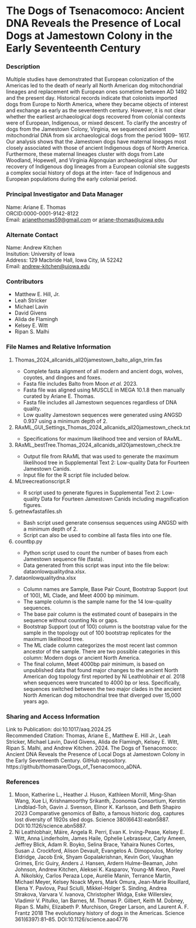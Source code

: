 # The Dogs of Tsenacomoco: Ancient DNA Reveals the Presence of Local Dogs at Jamestown Colony in the Early Seventeenth Century

### Description
Multiple studies have demonstrated that European colonization of the Americas led to the death of nearly all
North American dog mitochondrial lineages and replacement with European ones sometime between AD
1492 and the present day. Historical records indicate that colonists imported dogs from Europe to North
America, where they became objects of interest and exchange as early as the seventeenth century.
However, it is not clear whether the earliest archaeological dogs recovered from colonial contexts were of
European, Indigenous, or mixed descent. To clarify the ancestry of dogs from the Jamestown Colony,
Virginia, we sequenced ancient mitochondrial DNA from six archaeological dogs from the period 1609–
1617. Our analysis shows that the Jamestown dogs have maternal lineages most closely associated with
those of ancient Indigenous dogs of North America. Furthermore, these maternal lineages cluster with
dogs from Late Woodland, Hopewell, and Virginia Algonquian archaeological sites. Our recovery of
Indigenous dog lineages from a European colonial site suggests a complex social history of dogs at the inter-
face of Indigenous and European populations during the early colonial period.

### Principal Investigator and Data Manager
Name: Ariane E. Thomas\
ORCID:0000-0001-9142-8122\
Email: arianethomas59@gmail.com or ariane-thomas@uiowa.edu

### Alternate Contact 
Name: Andrew Kitchen\
Insitution: University of Iowa\
Address: 129 Macbride Hall, Iowa City, IA 52242\
Email: andrew-kitchen@uiowa.edu

### Contributors 
<ul>
  <li>Matthew E. Hill, Jr.</li>
  <li>Leah Stricker</li>
  <li>Michael Lavin</li>
  <li>David Givens</li>
  <li>Alida de Flamingh</li>
  <li>Kelsey E. Witt</li>
  <li>Ripan S. Malhi</li>
</ul>

### File Names and Relative Information
<ol>
<li>Thomas_2024_allcanids_all20jamestown_balto_align_trim.fas</li>
<ul>
  <li>Complete fasta alignment of all modern and ancient dogs, wolves, coyotes, and dingoes and foxes.</li>
  <li>Fasta file includes Balto from Moon <em>et al.</em> 2023. </li>
  <li>Fasta file was aligned using MUSCLE in MEGA 10.1.8 then manually curated by Ariane E. Thomas. </li>
  <li>Fasta file includes all Jamestown sequences regardless of DNA quality.</li>
  <li>Low quality Jamestown sequences were generated using ANGSD 0.937 using a minimum depth of 2.</li>
</ul>
<li>RAxML_GUI_Settings_Thomas_2024_allcanids_all20jamestown_check.txt</li>
  <ul>
    <li>Specifications for maximum likelihood tree and version of RAxML.</li>
  </ul>
<li>RAxML_bestTree.Thomas_2024_allcanids_all20jamestown_check.tre</li>
  <ul>
    <li>Output file from RAxML that was used to generate the maximum likelihood tree in Supplemental Text 2: Low-quality Data for Fourteen Jamestown Canids.</li>
    <li>Input file for the R script file included below.</li>
  </ul>
<li>MLtreecreationscript.R</li>
  <ul>
    <li>R script used to generate figures in Supplemental Text 2: Low-quality Data for Fourteen Jamestown Canids including magnification figures.</li>
  </ul>
<li>getnewfastafiles.sh</li>
  <ul>
    <li>Bash script used generate consensus sequences using ANGSD with a minimum depth of 2.</li>
    <li>Script can also be used to combine all fasta files into one file.</li>
  </ul>
<li>countbp.py</li>
  <ul>
    <li>Python script used to count the number of bases from each Jamestown sequence file (fasta).</li>
    <li>Data generated from this script was input into the file below: dataonlowqualitydna.xlsx.</li>
  </ul>
<li>dataonlowqualitydna.xlsx</li>
<ul>
  <li>Column names are Sample, Base Pair Count, Bootstrap Support (out of 100), ML Clade, and Meet 4000 bp minimum.</li>
  <li>The sample column is the sample name for the 14 low-quality sequences.</li>
  <li>The base pair column is the estimated count of basepairs in the sequence without counting Ns or gaps.</li>
  <li>Bootstrap Support (out of 100) column is the bootstrap value for the sample in the topology out of 100 bootstrap replicates for the maximum likelihood tree.</li>
  <li>The ML clade column categorizes the most recent last common ancestor of the sample. There are two possible categories in this column: Modern dogs or ancient North America.</li>
  <li>The final column, Meet 4000bp pair minimum, is based on unpublished data that found major changes to the ancient North American dog topology first reported by Ní Leathlobhair <em>et al.</em> 2018 when sequences 
    were truncated to 4000 bp or less. Specifically, sequences switched between the two major clades in the ancient North American dog mitochondrial tree that diverged over 15,000 years ago.</li>
</ul>
</ol>

### Sharing and Access Information
Link to Publication: doi:10.1017/aaq.2024.25\
Recommended Citation: Thomas, Ariane E., Matthew E. Hill Jr., Leah Stricker, Michael Lavin, David Givens, Alida de Flamingh, Kelsey
E. Witt, Ripan S. Malhi, and Andrew Kitchen. 2024. The Dogs of Tsenacomoco: Ancient DNA Reveals the Presence of Local
Dogs at Jamestown Colony in the Early Seventeenth Century. GitHub repository. https://github/thomasare/Dogs_of_Tsenacomoco_aDNA.

### References
<ol>
<li>Moon, Katherine L., Heather J. Huson, Kathleen Morrill, Ming-Shan Wang, Xue Li, Krishnamoorthy Srikanth, Zoonomia Consortium, Kerstin Lindblad-Toh, Gavin J. Svenson, Elinor K. Karlsson, and Beth Shapiro 2023​ Comparative genomics of Balto, a famous historic dog, captures lost diversity of 1920s sled dogs. Science 380(6643):eabn5887. DOI:10.1126/science.abn5887.</li>
<li>Ní Leathlobhair, Máire, Angela R. Perri, Evan K. Irving-Pease, Kelsey E. Witt, Anna Linderholm, James Haile, Ophelie Lebrasseur, Carly Ameen, Jeffrey Blick, Adam R. Boyko, Selina Brace, Yahaira Nunes Cortes, Susan J. Crockford, Alison Devault, Evangelos A. Dimopoulos, Morley Eldridge, Jacob Enk, Shyam Gopalakrishnan, Kevin Gori, Vaughan Grimes, Eric Guiry, Anders J. Hansen, Ardern Hulme-Beaman, John Johnson, Andrew Kitchen, Aleksei K. Kasparov, 
    Young-Mi Kwon, Pavel A. Nikolskiy, Carlos Peraza Lope, Aurélie Manin, Terrance Martin, Michael Meyer, Kelsey Noack Myers, Mark Omura, Jean-Marie Rouillard, Elena Y. Pavlova, Paul Sciulli, 
    Mikkel-Holger S. Sinding, Andrea Strakova, Varvara V. Ivanova, Christopher Widga, Eske Willerslev, Vladimir V. Pitulko, Ian Barnes, M. Thomas P. Gilbert, Keith M. Dobney, Ripan S. Malhi, Elizabeth P. Murchison, 
    Greger Larson, and Laurent A. F. Frantz 2018 The evolutionary history of dogs in the Americas. Science 361(6397):81–85. DOI:10.1126/science.aao4776</li>
</ol>
 
